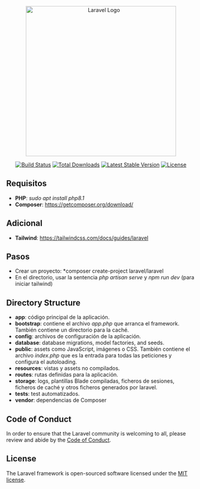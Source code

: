 <p align="center"><a href="https://laravel.com" target="_blank"><img src="https://raw.githubusercontent.com/laravel/art/master/logo-lockup/5%20SVG/2%20CMYK/1%20Full%20Color/laravel-logolockup-cmyk-red.svg" width="400" alt="Laravel Logo"></a></p>

<p align="center">
<a href="https://github.com/laravel/framework/actions"><img src="https://github.com/laravel/framework/workflows/tests/badge.svg" alt="Build Status"></a>
<a href="https://packagist.org/packages/laravel/framework"><img src="https://img.shields.io/packagist/dt/laravel/framework" alt="Total Downloads"></a>
<a href="https://packagist.org/packages/laravel/framework"><img src="https://img.shields.io/packagist/v/laravel/framework" alt="Latest Stable Version"></a>
<a href="https://packagist.org/packages/laravel/framework"><img src="https://img.shields.io/packagist/l/laravel/framework" alt="License"></a>
</p>

## Requisitos

- **PHP**: *sudo apt install php8.1*
- **Composer**: https://getcomposer.org/download/

## Adicional

- **Tailwind**: https://tailwindcss.com/docs/guides/laravel

## Pasos

- Crear un proyecto: *composer create-project laravel/laravel <example-app>
- En el directorio, usar la sentencia *php artisan serve* y *npm run dev* (para iniciar tailwind)

## Directory Structure

- **app**: código principal de la aplicación.
- **bootstrap**: contiene el archivo *app.php* que arranca el framework. También contiene un directorio para la caché.
- **config**: archivos de configuración de la aplicación.
- **database**: database migrations, model factories, and seeds.
- **public**: assets como JavaScript, imágenes o CSS. También contiene el archivo *index.php* que es la entrada para todas las peticiones y configura el autoloading.
- **resources**: vistas y assets no compilados.
- **routes**: rutas definidas para la aplicación.
- **storage**: logs, plantillas Blade compiladas, ficheros de sesiones, ficheros de caché y otros ficheros generados por laravel.
- **tests**: test automatizados.
- **vendor**: dependencias de Composer


## Code of Conduct

In order to ensure that the Laravel community is welcoming to all, please review and abide by the [Code of Conduct](https://laravel.com/docs/contributions#code-of-conduct).

## License

The Laravel framework is open-sourced software licensed under the [MIT license](https://opensource.org/licenses/MIT).
